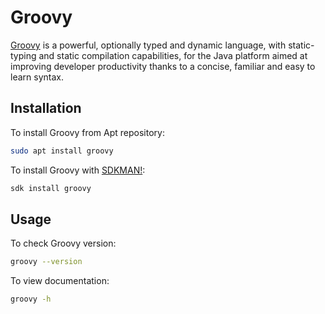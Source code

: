 # Groovy

[Groovy](http://groovy-lang.org/) is a powerful, optionally typed and dynamic
language, with static-typing and static compilation capabilities, for the
Java platform aimed at improving developer productivity thanks to a concise,
familiar and easy to learn syntax.

## Installation

To install Groovy from Apt repository:

```bash
sudo apt install groovy
```

To install Groovy with [SDKMAN!](../java/sdkman.md):

```bash
sdk install groovy
```

## Usage

To check Groovy version:

```bash
groovy --version
```

To view documentation:

```bash
groovy -h
```

